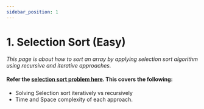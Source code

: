 ```yaml
---
sidebar_position: 1
---
```


# 1. Selection Sort (Easy)

_This page is about how to sort an array by applying selection sort algorithm using recursive and iterative approaches._

#### Refer the [selection sort problem here](/docs/recursion/problems/selection_sort). This covers the following:

- Solving Selection sort iteratively vs recursively
- Time and Space complexity of each approach.

